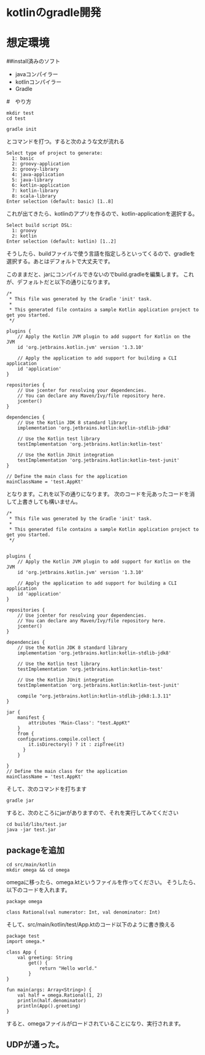 # kotlinのgradle開発

# 想定環境

##install済みのソフト
* javaコンパイラー
* kotlinコンパイラー
* Gradle

#　やり方
```
mkdir test
cd test
```

```
gradle init
```

とコマンドを打つ。すると次のような文が流れる

```
Select type of project to generate:
  1: basic
  2: groovy-application
  3: groovy-library
  4: java-application
  5: java-library
  6: kotlin-application
  7: kotlin-library
  8: scala-library
Enter selection (default: basic) [1..8]
```

これが出てきたら、kotlinのアプリを作るので、kotlin-applicationを選択する。

```
Select build script DSL:
  1: groovy
  2: kotlin
Enter selection (default: kotlin) [1..2]
```

そうしたら、buildファイルで使う言語を指定しろといってくるので、gradleを選択する。あとはデフォルトで大丈夫です。

このままだと、jarにコンパイルできないのでbuild.gradleを編集します。
これが、デフォルトだと以下の通りになります。
```
/*
 * This file was generated by the Gradle 'init' task.
 *
 * This generated file contains a sample Kotlin application project to get you started.
 */

plugins {
    // Apply the Kotlin JVM plugin to add support for Kotlin on the JVM
    id 'org.jetbrains.kotlin.jvm' version '1.3.10'

    // Apply the application to add support for building a CLI application
    id 'application'
}

repositories {
    // Use jcenter for resolving your dependencies.
    // You can declare any Maven/Ivy/file repository here.
    jcenter()
}

dependencies {
    // Use the Kotlin JDK 8 standard library
    implementation 'org.jetbrains.kotlin:kotlin-stdlib-jdk8'

    // Use the Kotlin test library
    testImplementation 'org.jetbrains.kotlin:kotlin-test'

    // Use the Kotlin JUnit integration
    testImplementation 'org.jetbrains.kotlin:kotlin-test-junit'
}

// Define the main class for the application
mainClassName = 'test.AppKt'
```

となります。これを以下の通りになります。
次のコードを元あったコードを消して上書きしても構いません。

```
/*
 * This file was generated by the Gradle 'init' task.
 *
 * This generated file contains a sample Kotlin application project to get you started.
 */


plugins {
    // Apply the Kotlin JVM plugin to add support for Kotlin on the JVM
    id 'org.jetbrains.kotlin.jvm' version '1.3.10'

    // Apply the application to add support for building a CLI application
    id 'application'
}

repositories {
    // Use jcenter for resolving your dependencies.
    // You can declare any Maven/Ivy/file repository here.
    jcenter()
}

dependencies {
    // Use the Kotlin JDK 8 standard library
    implementation 'org.jetbrains.kotlin:kotlin-stdlib-jdk8'

    // Use the Kotlin test library
    testImplementation 'org.jetbrains.kotlin:kotlin-test'

    // Use the Kotlin JUnit integration
    testImplementation 'org.jetbrains.kotlin:kotlin-test-junit'

    compile "org.jetbrains.kotlin:kotlin-stdlib-jdk8:1.3.11"
}

jar {
    manifest {
        attributes 'Main-Class': "test.AppKt"
    }
    from {
    configurations.compile.collect {
        it.isDirectory() ? it : zipTree(it)
      }
    }

}
// Define the main class for the application
mainClassName = 'test.AppKt'

```

そして、次のコマンドを打ちます

```
gradle jar
```

すると、次のところにjarがありますので、それを実行してみてください

```
cd build/libs/test.jar
java -jar test.jar
```

## packageを追加

```
cd src/main/kotlin
mkdir omega && cd omega
```

omegaに移ったら、omega.ktというファイルを作ってください。
そうしたら、以下のコードを入れます。

```
package omega

class Rational(val numerator: Int, val denominator: Int)
```

そして、src/main/kotlin/test/App.ktのコード以下のように書き換える

```
package test
import omega.*

class App {
    val greeting: String
        get() {
            return "Hello world."
        }
}

fun main(args: Array<String>) {
    val half = omega.Rational(1, 2)
    println(half.denominator)
    println(App().greeting)
}
```

すると、omegaファイルがロードされていることになり、実行されます。


## UDPが通った。
